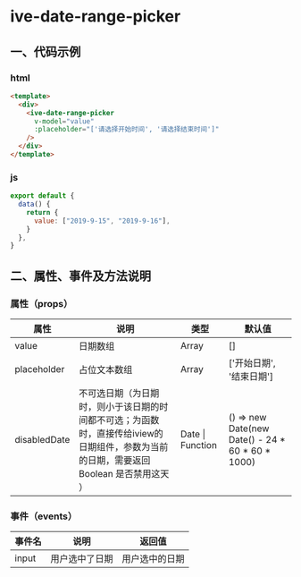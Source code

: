 # ive-date-range-picker
## 一、代码示例
### html
```html
<template>
  <div>
    <ive-date-range-picker
      v-model="value"
      :placeholder="['请选择开始时间', '请选择结束时间']"
    />
  </div>
</template>
```
### js
```js
export default {
  data() {
    return {
      value: ["2019-9-15", "2019-9-16"],
    }
  },
}
```
## 二、属性、事件及方法说明
### 属性（props）
| 属性 | 说明 | 类型 | 默认值 |
| ------ | ------ | ------ | ------ |
| value | 日期数组 | Array | [] |
| placeholder | 占位文本数组 | Array | ['开始日期', '结束日期'] |
| disabledDate | 不可选日期（为日期时，则小于该日期的时间都不可选；为函数时，直接传给iview的日期组件，参数为当前的日期，需要返回 Boolean 是否禁用这天	） | Date \| Function | () => new Date(new Date() - 24 * 60 * 60 * 1000) |
### 事件（events）
| 事件名 | 说明 | 返回值 |
| ------ | ------ | ------ |
| input | 用户选中了日期 | 用户选中的日期 |